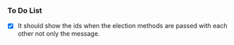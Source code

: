 ### To Do List
- [x] It should show the ids when the election methods are passed with each other not only the message.
